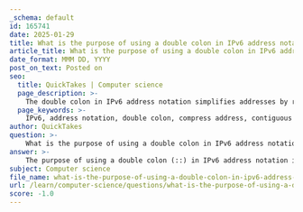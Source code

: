 ```yaml
---
_schema: default
id: 165741
date: 2025-01-29
title: What is the purpose of using a double colon in IPv6 address notation?
article_title: What is the purpose of using a double colon in IPv6 address notation?
date_format: MMM DD, YYYY
post_on_text: Posted on
seo:
  title: QuickTakes | Computer science
  page_description: >-
    The double colon in IPv6 address notation simplifies addresses by replacing contiguous segments of zeros, enhancing readability and usability.
  page_keywords: >-
    IPv6, address notation, double colon, compress address, contiguous zeros, hextets, readability, hexadecimal, usability
author: QuickTakes
question: >-
    What is the purpose of using a double colon in IPv6 address notation?
answer: >-
    The purpose of using a double colon (::) in IPv6 address notation is to simplify the representation of addresses by replacing contiguous segments of zeros. This notation helps make IPv6 addresses more readable and manageable, especially since IPv6 addresses are 128 bits long and can be quite lengthy when fully expressed in hexadecimal format.\n\nAccording to the IPv6 address notation rules, the double colon can replace any single contiguous string of one or more 16-bit hextets that consist entirely of zeros. However, it is important to note that the double colon can only be used once in an address to avoid ambiguity. If it were allowed to be used more than once, it would be impossible to determine how many hextets of zeros were represented by each instance of the double colon.\n\nFor example, the full IPv6 address:\n\n```\n2001:0db8:0000:1111:0000:0000:0000:0200\n```\n\ncan be compressed to:\n\n```\n2001:db8:0:1111::200\n```\n\nIn this case, the double colon replaces the three contiguous hextets of zeros (0000:0000:0000). This compression not only makes the address shorter but also easier to read and write. \n\nIn summary, the double colon is a crucial feature in IPv6 address notation that enhances the usability of the addressing scheme by allowing for the omission of long sequences of zeros.
subject: Computer science
file_name: what-is-the-purpose-of-using-a-double-colon-in-ipv6-address-notation.md
url: /learn/computer-science/questions/what-is-the-purpose-of-using-a-double-colon-in-ipv6-address-notation
score: -1.0
---
```


&nbsp;